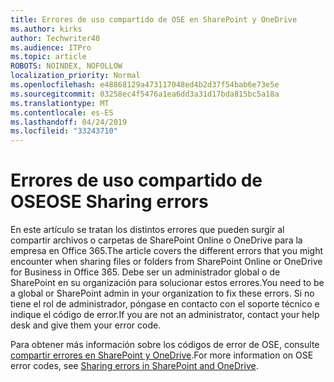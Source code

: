 ```yaml
---
title: Errores de uso compartido de OSE en SharePoint y OneDrive
ms.author: kirks
author: Techwriter40
ms.audience: ITPro
ms.topic: article
ROBOTS: NOINDEX, NOFOLLOW
localization_priority: Normal
ms.openlocfilehash: e48868129a473117048ed4b2d37f54bab6e73e5e
ms.sourcegitcommit: 03258ec4f5476a1ea6dd3a31d17bda815bc5a18a
ms.translationtype: MT
ms.contentlocale: es-ES
ms.lasthandoff: 04/24/2019
ms.locfileid: "33243710"
---
```

# <a name="ose-sharing-errors"></a><span data-ttu-id="22237-102">Errores de uso compartido de OSE</span><span class="sxs-lookup"><span data-stu-id="22237-102">OSE Sharing errors</span></span>

<span data-ttu-id="22237-103">En este artículo se tratan los distintos errores que pueden surgir al compartir archivos o carpetas de SharePoint Online o OneDrive para la empresa en Office 365.</span><span class="sxs-lookup"><span data-stu-id="22237-103">The article covers the different errors that you might encounter when sharing files or folders from SharePoint Online or OneDrive for Business in Office 365.</span></span> <span data-ttu-id="22237-104">Debe ser un administrador global o de SharePoint en su organización para solucionar estos errores.</span><span class="sxs-lookup"><span data-stu-id="22237-104">You need to be a global or SharePoint admin in your organization to fix these errors.</span></span> <span data-ttu-id="22237-105">Si no tiene el rol de administrador, póngase en contacto con el soporte técnico e indique el código de error.</span><span class="sxs-lookup"><span data-stu-id="22237-105">If you are not an administrator, contact your help desk and give them your error code.</span></span>

<span data-ttu-id="22237-106">Para obtener más información sobre los códigos de error de OSE, consulte [compartir errores en SharePoint y OneDrive](https://docs.microsoft.com/en-us/sharepoint/sharepoint-onedrive-error-message).</span><span class="sxs-lookup"><span data-stu-id="22237-106">For more information on OSE error codes, see [Sharing errors in SharePoint and OneDrive](https://docs.microsoft.com/en-us/sharepoint/sharepoint-onedrive-error-message).</span></span>
